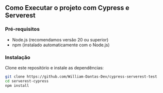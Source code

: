 ##  Como Executar o projeto com Cypress e Serverest

###  Pré-requisitos
- Node.js (recomendamos versão 20 ou superior)
- npm (instalado automaticamente com o Node.js)

###  Instalação
Clone este repositório e instale as dependências:

```bash
git clone https://github.com/William-Dantas-Dev/cypress-serverest-test.git
cd serverest-cypress
npm install
